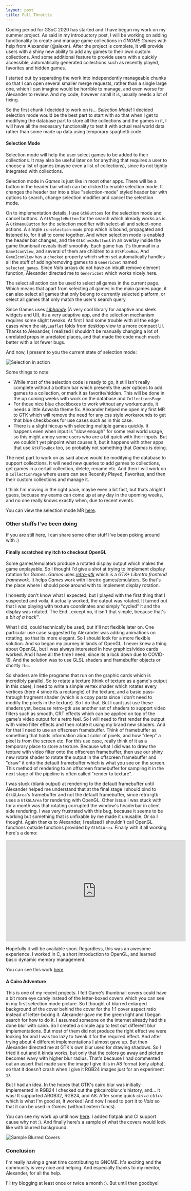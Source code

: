 ```yaml
---
layout: post
title: Full Throttle
---
```


Coding period for GSoC 2020 has started and I have begun my work on my summer project. As said in my introductory post, I will be working on adding functionality to create and manage game collections in *GNOME Games* with help from Alexander (@alexm). After the project is complete, it will provide users with a shiny new ability to add any games to their own custom collections. And some additional feature to provide users with a quickly accessible, automatically generated collections such as recently played, favorites and hidden games.

I started out by separating the work into independently manageable chunks so that I can open several smaller merge requests, rather than a single large one, which I can imagine would be horrible to manage, and even worse for Alexander to review. And my code, however small it is, usually needs a lot of fixing.

So the first chunk I decided to work on is... *Selection Mode*! I decided selection mode would be the best part to start with so that when I get to modifying the database part to store all the collections and the games in it, I will have all the necessary functionality to test it with actual real world data rather than some made up data using temporary spaghetti code.

#### Selection Mode
Selection mode will help the user select games to be added to their collections. It may also be useful later on for anything that requires a user to choose a list of games (maybe even a list of collections), since its not tightly integrated with collections.

Selection mode in *Games* is just like in most other apps. There will be a button in the header bar which can be clicked to enable selection mode. It changes the header bar into a blue "selection-mode" styled header bar with options to search, change selection modifier and cancel the selection mode.

On to implementation details, I use `GtkButton`s for the selection mode and cancel buttons. A `GtkToggleButton` for the search which already works as is. A `GtkMenuButton` for the selection modifier with select-all and select-none actions. A simple `is-selection-mode` prop which is bound, propagated and listened to, for it all to come together. And when selection mode is enabled the header bar changes, and the `GtkCheckButton`s in an overlay inside the game thumbnail reveals itself smoothly. Each game has it's thumnail in a `GameIconView`, and several of them are children to a `GtkFlowBox`. And `GameIconView` has a `checked` property which when set automatically handles all the stuff of adding/removing games to a `GenericSet` named `selected_games`. Since *Vala* arrays do not have an inbuilt remove element function, Alexander directed me to `GenericSet` which works nicely here.

The select all action can be used to select all games in the current page. Which means that apart from selecting all games in the main games page, it can also select all games that only belong to currently selected platform, or select all games that only match the user's search query.

Since Games uses *[Libhandy](https://gitlab.gnome.org/GNOME/libhandy)* (A very cool library for adaptive and sleek widgets and UI), its a very adaptive app, and the selection mechanism requires some slight tweaks. At first I had some trouble with all the edge cases when the `HdyLeaflet` folds from desktop view to a more compact UI. Thanks to Alexander, I realized I shouldn't be manually changing a lot of unrelated props in unrelated places, and that made the code much much better with a lot fewer bugs.

And now, I present to you the current state of selection mode:

![Selection in action](/assets/images/selection_mode.png)

Some things to note:
- While most of the selection code is ready to go, it still isn't really complete without a bottom bar which presents the user options to add games to a collection, or mark it as favorite/hidden. This will be done in the up coming weeks with work on the database and `CollectionsPage`
- For those nice blue checkboxes to work without any workarounds, it needs a little Adwaita theme fix. Alexander helped me open my first MR to GTK which will remove the need for any css style workarounds to get that blue checkboxes for use cases such as in this case.
- There is a slight hiccup with selecting multiple games quickly. It happens even when input is "slow enough" for some real world usage, so this might annoy some users who are a bit quick with their inputs. But we couldn't yet pinpoint what causes it, but it happens with other apps that use `GtkFlowBox` too, so probably not something that *Games* is doing.

The next part to work on as said above would be modifying the database to support collections. It will need new queries to add games to collections, get games in a certail collection, delete, rename etc. And then I will work on a `CollectionPage` where users can see Recently Played, Favorites, and then their custom collections and manage it.

I think I'm moving in the right pace, maybe even a bit fast, but thats alright I guess, becuase my exams can come up at any day in the upoming weeks, and no one really knows exactly when, due to recent events.

You can view the selection mode MR [here](https://gitlab.gnome.org/GNOME/gnome-games/-/merge_requests/400).

### Other stuffs I've been doing
If you are still here, I can share some other stuff I've been poking around with :)

#### Finally scratched my itch to checkout OpenGL
Some games/emulators produce a rotated display output which makes the game unplayable. So I thought I'd give a shot at trying to implement display rotation for *Games*. *Games* uses *[retro-gtk](https://gitlab.gnome.org/GNOME/retro-gtk/)* which is a *GTK+ Libretro frontend framework*. It helps *Games* work with libretro games/emulators. So that's the place where I should poke around with to implement display rotation.

I honestly don't know what I expected, but I played with the first thing that I suspected and voila, it actually worked, the output was rotated. It turned out that I was playing with texture coordinates and simply "cycled" it and the display was rotated. The End...except no, it isn't that simple, because that's a *bit of a hack*&trade;.

What I did, could technically be used, but it'll not flexible later on. One particular use case suggested by Alexander was adding animations on rotating, so that its more elegant. So I should look for a more flexible solution. And so began my journey in lands of OpenGL. I never knew a thing about OpenGL, but I was always interested in how graphics/video cards worked. And I have all the time I need, since its a lock down due to COVID-19. And the solution was to use GLSL shaders and framebuffer objects or shortly `fbo`.

So shaders are little programs that run on the graphic cards which is incredibly parallel. So to rotate a texture (think of texture as a game's output in this case), I need to write a simple vertex shader which rotates every vertices (here 4 since its a rectangle) of the texture, and a basic pass-through fragment shader (which is a copy pasta since I don't need to modify the pixels in the texture). So I do that. But I cant just use these shaders yet, because retro-gtk use another set of shaders to support video filters such as smooth, CRT effects which can be applied on top of the game's video output for a retro feel. So I will need to first render the output with video filter effects and then rotate it using my brand new shaders. And for that I need to use an offscreen framebuffer. Think of framebuffer as something that holds information about color of pixels, and how "deep" a pixel is from the screen etc. For this use case, really think of it as a temporary place to store a texture. Because what I did was to draw the texture with video filter onto the offscreen framebuffer, then use our shiny new rotate shader to rotate the output in the offscreen framebuffer and "draw" it onto the default framebuffer which is what you see on the screen. This method of rendering to an offscreen framebuffer for sampling it in the next stage of the pipeline is often called "render to texture".

I was stuck (blank output) at rendering to the default framebuffer until Alexander helped me understand that at the final stage I should bind to `GtkGLArea`'s framebuffer and not the default framebuffer, since retro-gtk uses a `GtkGLArea` for rendering with OpenGL. Other issue I was stuck with for a month was that rotating corrupted the window's headerbar in client side rendering. I was very frustrated with this bug, because it seems to be working but something that is unfixable by me made it unusable. Or so I thought. Again thanks to Alexander, I realized I shouldn't call OpenGL functions outside functions provided by `GtkGLArea`. Finally with it all working here's a demo:

<center><iframe width="560" height="315" src="https://www.youtube.com/embed/0FY6pftJ2Dg" frameborder="0" allow="accelerometer; autoplay; encrypted-media; gyroscope; picture-in-picture" allowfullscreen></iframe></center>

Hopefully it will be available soon. Regardless, this was an awesome experience. I worked in C, a short introduction to OpenGL, and learned basic dynamic memory management.

You can see this work [here](https://gitlab.gnome.org/GNOME/retro-gtk/-/merge_requests/80).


#### A Cairo Adventure
This is one of my recent projects. I felt Game's thumbnail covers could have a bit more eye candy instead of the letter-boxed covers which you can see in my first selection mode picture. So I thought of blurred enlarged background of the cover behind the cover for the 1:1 cover aspect ratio instead of letter-boxing it. Alexander gave me the green light and I began search for how to do it. I assumed someone on the internet already had this done blur with cairo. So I created a simple app to test out different blur implementations. But most of them did not produce the right effect we were looking for and I was too lazy to tweak it for the required effect. And after trying about 4 different implementations I almost gave up. But then Alexander directed me at GTK's own blur used for drawing shadows. So I tried it out and it kinda works, but only that the colors go away and picture becomes wavy with higher blur radius. That's because I had commented out an assert that made sure the image I give it is in A8 format (only alpha), so that it doesn't crash when I give it RGB24 images just for an experiment :p.

But I had an idea. In the hopes that GTK's cairo blur was initially implemented in RGB24 I checked out the gtkcairoblur.c's history, and... it was! It supported ARGB32, RGB24, and A8. After some quick *ctrl+c ctrl+v* which is what I'm good at, It worked! And now I need to port it to *Vala* so that it can be used in *Games* (without extern funcs).

You can see my work up until now [here](https://gitlab.gnome.org/nevilleantony98/cairo-blur-example). I added flatpak and CI support cause why not :). And finally here's a sample of what the covers would look like with blurred background:

![Sample Blurred Covers](/assets/images/blur_sample.png)

### Conclusion
I'm really having a great time contributing to GNOME. It's exciting and the community is very nice and helping. And especially thanks to my mentor, Alexander, for all the help.

I'll try blogging at least once or twice a month :). But until then goodbye!
